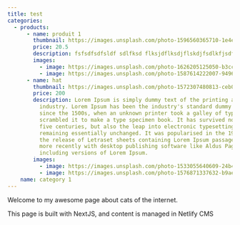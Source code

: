 ```yaml
---
title: test
categories:
  - products:
      - name: produit 1
        thumbnail: https://images.unsplash.com/photo-1596560365710-1e4e26943235?ixlib=rb-4.0.3&ixid=MnwxMjA3fDB8MHxwaG90by1wYWdlfHx8fGVufDB8fHx8&auto=format&fit=crop&w=1074&q=80
        price: 20.5
        description: fsfsdfsdfsldf sdlfksd flksjdflksdjflskdjfsdlkfjsdfsdf
        images:
          - image: https://images.unsplash.com/photo-1626205125050-b3cc9f07d63a?ixlib=rb-4.0.3&ixid=MnwxMjA3fDB8MHxwaG90by1wYWdlfHx8fGVufDB8fHx8&auto=format&fit=crop&w=1170&q=80
          - image: https://images.unsplash.com/photo-1587614222007-9496626c9e96?ixlib=rb-4.0.3&ixid=MnwxMjA3fDB8MHxwaG90by1wYWdlfHx8fGVufDB8fHx8&auto=format&fit=crop&w=1074&q=80
      - name: hat
        thumbnail: https://images.unsplash.com/photo-1572307480813-ceb0e59d8325?ixlib=rb-4.0.3&ixid=MnwxMjA3fDB8MHxwaG90by1wYWdlfHx8fGVufDB8fHx8&auto=format&fit=crop&w=735&q=80
        price: 200
        description: Lorem Ipsum is simply dummy text of the printing and typesetting
          industry. Lorem Ipsum has been the industry's standard dummy text ever
          since the 1500s, when an unknown printer took a galley of type and
          scrambled it to make a type specimen book. It has survived not only
          five centuries, but also the leap into electronic typesetting,
          remaining essentially unchanged. It was popularised in the 1960s with
          the release of Letraset sheets containing Lorem Ipsum passages, and
          more recently with desktop publishing software like Aldus PageMaker
          including versions of Lorem Ipsum.
        images:
          - image: https://images.unsplash.com/photo-1533055640609-24b498dfd74c?ixlib=rb-4.0.3&ixid=MnwxMjA3fDB8MHxwaG90by1wYWdlfHx8fGVufDB8fHx8&auto=format&fit=crop&w=1074&q=80
          - image: https://images.unsplash.com/photo-1576871337632-b9aef4c17ab9?ixlib=rb-4.0.3&ixid=MnwxMjA3fDB8MHxwaG90by1wYWdlfHx8fGVufDB8fHx8&auto=format&fit=crop&w=687&q=80
    name: category 1
---
```

Welcome to my awesome page about cats of the internet.

This page is built with NextJS, and content is managed in Netlify CMS
